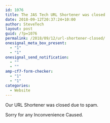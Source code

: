 ```yaml
---
id: 1076
title: The JAS Tech URL Shortener was closed
date: 2018-09-12T20:37:24+10:00
author: SteveTech
layout: post
guid: /?p=1076
permalink: /2018/09/12/url-shortener-closed/
onesignal_meta_box_present:
  - "1"
  - "1"
onesignal_send_notification:
  - ""
  - ""
amp-cf7-form-checker:
  - "1"
  - "1"
categories:
  - Website
---
```

Our URL Shortener was closed due to spam.

Sorry for any Inconvenience Caused.